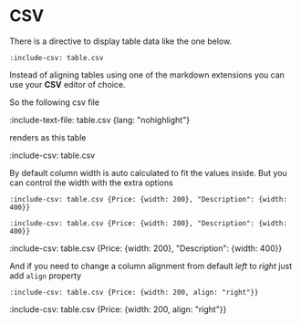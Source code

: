 # CSV

There is a directive to display table data like the one below. 

```nohighlight
:include-csv: table.csv 
```
    
Instead of aligning tables using one of the markdown extensions you can use your **CSV** editor of choice.

So the following csv file

:include-text-file: table.csv {lang: "nohighlight"}

renders as this table

:include-csv: table.csv

By default column width is auto calculated to fit the values inside. 
But you can control the width with the extra options 

    :include-csv: table.csv {Price: {width: 200}, "Description": {width: 400}}
    
```nohighlight
:include-csv: table.csv {Price: {width: 200}, "Description": {width: 400}}
```

:include-csv: table.csv {Price: {width: 200}, "Description": {width: 400}}

And if you need to change a column alignment from default *left* to *right* just add `align` property
    
```nohighlight
:include-csv: table.csv {Price: {width: 200, align: "right"}}
```

:include-csv: table.csv {Price: {width: 200, align: "right"}}